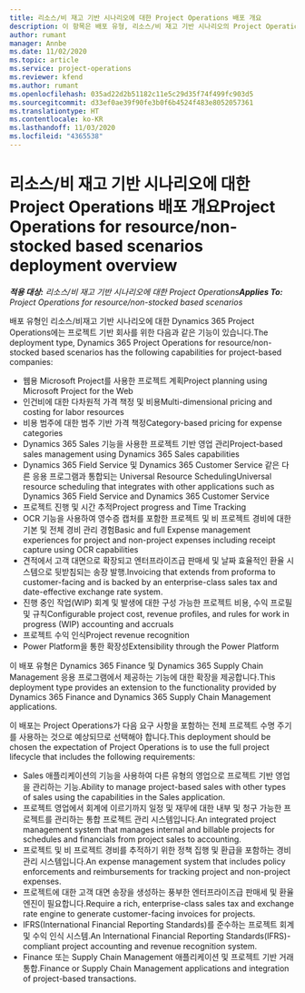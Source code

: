 ```yaml
---
title: 리소스/비 재고 기반 시나리오에 대한 Project Operations 배포 개요
description: 이 항목은 배포 유형, 리소스/비 재고 기반 시나리오의 Project Operations에 대한 정보를 제공합니다.
author: rumant
manager: Annbe
ms.date: 11/02/2020
ms.topic: article
ms.service: project-operations
ms.reviewer: kfend
ms.author: rumant
ms.openlocfilehash: 035ad22d2b51182c11e5c29d35f74f499fc903d5
ms.sourcegitcommit: d33ef0ae39f90fe3b0f6b4524f483e8052057361
ms.translationtype: HT
ms.contentlocale: ko-KR
ms.lasthandoff: 11/03/2020
ms.locfileid: "4365538"
---
```

# <a name="project-operations-for-resourcenon-stocked-based-scenarios-deployment-overview"></a><span data-ttu-id="f33f2-103">리소스/비 재고 기반 시나리오에 대한 Project Operations 배포 개요</span><span class="sxs-lookup"><span data-stu-id="f33f2-103">Project Operations for resource/non-stocked based scenarios deployment overview</span></span>

<span data-ttu-id="f33f2-104">_**적용 대상:** 리소스/비 재고 기반 시나리오에 대한 Project Operations_</span><span class="sxs-lookup"><span data-stu-id="f33f2-104">_**Applies To:** Project Operations for resource/non-stocked based scenarios_</span></span>

<span data-ttu-id="f33f2-105">배포 유형인 리소스/비재고 기반 시나리오에 대한 Dynamics 365 Project Operations에는 프로젝트 기반 회사를 위한 다음과 같은 기능이 있습니다.</span><span class="sxs-lookup"><span data-stu-id="f33f2-105">The deployment type, Dynamics 365 Project Operations for resource/non-stocked based scenarios has the following capabilities for project-based companies:</span></span>

- <span data-ttu-id="f33f2-106">웹용 Microsoft Project를 사용한 프로젝트 계획</span><span class="sxs-lookup"><span data-stu-id="f33f2-106">Project planning using Microsoft Project for the Web</span></span>
- <span data-ttu-id="f33f2-107">인건비에 대한 다차원적 가격 책정 및 비용</span><span class="sxs-lookup"><span data-stu-id="f33f2-107">Multi-dimensional pricing and costing for labor resources</span></span>
- <span data-ttu-id="f33f2-108">비용 범주에 대한 범주 기반 가격 책정</span><span class="sxs-lookup"><span data-stu-id="f33f2-108">Category-based pricing for expense categories</span></span>
- <span data-ttu-id="f33f2-109">Dynamics 365 Sales 기능을 사용한 프로젝트 기반 영업 관리</span><span class="sxs-lookup"><span data-stu-id="f33f2-109">Project-based sales management using Dynamics 365 Sales capabilities</span></span>
- <span data-ttu-id="f33f2-110">Dynamics 365 Field Service 및 Dynamics 365 Customer Service 같은 다른 응용 프로그램과 통합되는 Universal Resource Scheduling</span><span class="sxs-lookup"><span data-stu-id="f33f2-110">Universal resource scheduling that integrates with other applications such as Dynamics 365 Field Service and Dynamics 365 Customer Service</span></span>
- <span data-ttu-id="f33f2-111">프로젝트 진행 및 시간 추적</span><span class="sxs-lookup"><span data-stu-id="f33f2-111">Project progress and Time Tracking</span></span>
- <span data-ttu-id="f33f2-112">OCR 기능을 사용하여 영수증 캡처를 포함한 프로젝트 및 비 프로젝트 경비에 대한 기본 및 전체 경비 관리 경험</span><span class="sxs-lookup"><span data-stu-id="f33f2-112">Basic and full Expense management experiences for project and non-project expenses including receipt capture using OCR capabilities</span></span>
- <span data-ttu-id="f33f2-113">견적에서 고객 대면으로 확장되고 엔터프라이즈급 판매세 및 날짜 효율적인 환율 시스템으로 뒷받침되는 송장 발행.</span><span class="sxs-lookup"><span data-stu-id="f33f2-113">Invoicing that extends from proforma to customer-facing and is backed by an enterprise-class sales tax and date-effective exchange rate system.</span></span>
- <span data-ttu-id="f33f2-114">진행 중인 작업(WIP) 회계 및 발생에 대한 구성 가능한 프로젝트 비용, 수익 프로필 및 규칙</span><span class="sxs-lookup"><span data-stu-id="f33f2-114">Configurable project cost, revenue profiles, and rules for work in progress (WIP) accounting and accruals</span></span>
- <span data-ttu-id="f33f2-115">프로젝트 수익 인식</span><span class="sxs-lookup"><span data-stu-id="f33f2-115">Project revenue recognition</span></span>
- <span data-ttu-id="f33f2-116">Power Platform을 통한 확장성</span><span class="sxs-lookup"><span data-stu-id="f33f2-116">Extensibility through the Power Platform</span></span>

<span data-ttu-id="f33f2-117">이 배포 유형은 Dynamics 365 Finance 및 Dynamics 365 Supply Chain Management 응용 프로그램에서 제공하는 기능에 대한 확장을 제공합니다.</span><span class="sxs-lookup"><span data-stu-id="f33f2-117">This deployment type provides an extension to the functionality provided by Dynamics 365 Finance and Dynamics 365 Supply Chain Management applications.</span></span>

<span data-ttu-id="f33f2-118">이 배포는 Project Operations가 다음 요구 사항을 포함하는 전체 프로젝트 수명 주기를 사용하는 것으로 예상되므로 선택해야 합니다.</span><span class="sxs-lookup"><span data-stu-id="f33f2-118">This deployment should be chosen the expectation of Project Operations is to use the full project lifecycle that includes the following requirements:</span></span>

- <span data-ttu-id="f33f2-119">Sales 애플리케이션의 기능을 사용하여 다른 유형의 영업으로 프로젝트 기반 영업을 관리하는 기능.</span><span class="sxs-lookup"><span data-stu-id="f33f2-119">Ability to manage project-based sales with other types of sales using the capabilities in the Sales application.</span></span>
- <span data-ttu-id="f33f2-120">프로젝트 영업에서 회계에 이르기까지 일정 및 재무에 대한 내부 및 청구 가능한 프로젝트를 관리하는 통합 프로젝트 관리 시스템입니다.</span><span class="sxs-lookup"><span data-stu-id="f33f2-120">An integrated project management system that manages internal and billable projects for schedules and financials from project sales to accounting.</span></span>
- <span data-ttu-id="f33f2-121">프로젝트 및 비 프로젝트 경비를 추적하기 위한 정책 집행 및 환급을 포함하는 경비 관리 시스템입니다.</span><span class="sxs-lookup"><span data-stu-id="f33f2-121">An expense management system that includes policy enforcements and reimbursements for tracking project and non-project expenses.</span></span>
- <span data-ttu-id="f33f2-122">프로젝트에 대한 고객 대면 송장을 생성하는 풍부한 엔터프라이즈급 판매세 및 환율 엔진이 필요합니다.</span><span class="sxs-lookup"><span data-stu-id="f33f2-122">Require a rich, enterprise-class sales tax and exchange rate engine to generate customer-facing invoices for projects.</span></span>
- <span data-ttu-id="f33f2-123">IFRS(International Financial Reporting Standards)를 준수하는 프로젝트 회계 및 수익 인식 시스템.</span><span class="sxs-lookup"><span data-stu-id="f33f2-123">An International Financial Reporting Standards(IFRS)-compliant project accounting and revenue recognition system.</span></span>
- <span data-ttu-id="f33f2-124">Finance 또는 Supply Chain Management 애플리케이션 및 프로젝트 기반 거래 통합.</span><span class="sxs-lookup"><span data-stu-id="f33f2-124">Finance or Supply Chain Management applications and integration of project-based transactions.</span></span>
